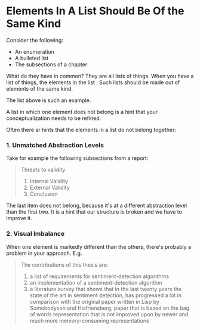 Elements In A List Should Be Of the Same Kind
===

Consider the following: 

- An enumeration
- A bulleted list
- The subsections of a chapter

What do they have in common? They are all lists of things. When you have a list of things, the elements in the list . Such lists should be made out of elements of the same kind. 

The list above is such an example. 

A list in which one element does not belong is a hint that your conceptualization needs to be refined. 

Often there ar hints that the elements in a list do not belong together:


### 1. Unmatched Abstraction Levels

Take for example the following subsections from a report:

> Threats to validity
> 
> 1. Internal Validity
> 2. External Validity
> 3. Conclusion

The last item does not belong, because it's at a different abstraction level than the first two. It is a hint that our structure is broken and we have to improve it.


### 2. Visual Imbalance

When one element is markedly different than the others, there's probably a problem in your approach. E.g. 

> The contributions of this thesis are: 
> 
>  1. a list of requirements for sentiment-detection algorithms
>  2. an implementation of a sentiment-detection algorithm
>  3. a literature survey that shows that in the last twenty years the state of the art in sentiment detection, has progressed a lot in comparison with the original paper written in Lisp by Somebodyson and Hisfriensberg, paper that is based on the bag of words representation that is not improved upon by newer and much more memory-consuming representations
